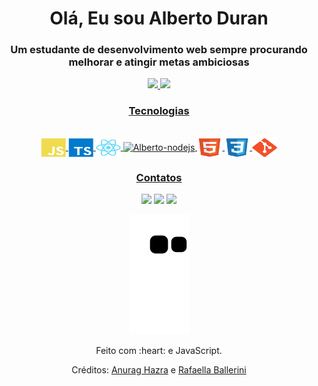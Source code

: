 <h1 align="center">Olá, Eu sou Alberto Duran</h1>
<h3 align="center">Um estudante de desenvolvimento web sempre procurando melhorar e atingir metas ambiciosas</h3>

<div align="center">
  <a href="https://github.com/albertoDuranFilho">
  <img height="180em" src="https://github-readme-stats.vercel.app/api?username=albertoDuranFilho&show_icons=true&theme=dracula&include_all_commits=true&count_private=true"/>
   <img height="180em" src="https://github-readme-stats.vercel.app/api/top-langs/?username=albertoDuranFilho&layout=compact&langs_count=16&theme=dracula" />
</div>
<div align="center">
<h3 >Tecnologias</h3>
 <div style="display: inline_block" ><br>
  <img align="center" alt="Alberto-Js" height="30" width="40" src="https://raw.githubusercontent.com/devicons/devicon/master/icons/javascript/javascript-plain.svg">
  <img align="center" alt="Alberto-Ts" height="30" width="40" src="https://raw.githubusercontent.com/devicons/devicon/master/icons/typescript/typescript-plain.svg">
  <img align="center" alt="Alberto-React" height="30" width="40" src="https://raw.githubusercontent.com/devicons/devicon/master/icons/react/react-original.svg">
  <img align="center" alt="Alberto-nodejs" height="30" width="40" src="https://cdn.worldvectorlogo.com/logos/nodejs-icon.svg">
  <img align="center" alt="Alberto-HTML" height="30" width="40" src="https://raw.githubusercontent.com/devicons/devicon/master/icons/html5/html5-original.svg">
  <img align="center" alt="Alberto-CSS" height="30" width="40" src="https://raw.githubusercontent.com/devicons/devicon/master/icons/css3/css3-original.svg">
  <img align="center" alt="Alberto-git" height="30" width="40" src="https://raw.githubusercontent.com/devicons/devicon/master/icons/git/git-original.svg">
</div>
</div>
 
<div align="center">
<h3 >Contatos</h3>
<div> 
  <a href="https://instagram.com/betoduranf" target="_blank"><img src="https://img.shields.io/badge/-Instagram-%23E4405F?style=for-the-badge&logo=instagram&logoColor=white" target="_blank"></a>
  <a href = "mailto:albertoduranfilho@gmail.com"><img src="https://img.shields.io/badge/-Gmail-%23333?style=for-the-badge&logo=gmail&logoColor=white" target="_blank"></a>
  <a href="https://www.linkedin.com/in/alberto-janeiro" target="_blank"><img src="https://img.shields.io/badge/-LinkedIn-%230077B5?style=for-the-badge&logo=linkedin&logoColor=white" target="_blank"></a>  
  
 ![Snake animation](https://github.com/AlbertoDuranFilho/AlbertoDuranFilho/blob/output/github-contribution-grid-snake.svg)  
</div>
</div>
  
<div align="center">
  <p>Feito com :heart: e JavaScript.</p>
  <p>Créditos: <a href="https://github.com/anuraghazra/github-readme-stats">Anurag Hazra</a> e <a href="https://github.com/rafaballerini">Rafaella Ballerini</a></p>
</div>

